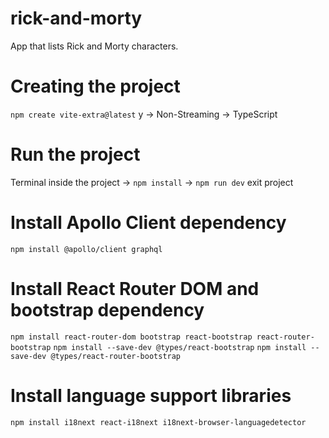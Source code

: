 # rick-and-morty
App that lists Rick and Morty characters.

# Creating the project
`npm create vite-extra@latest`
y -> Non-Streaming -> TypeScript

# Run the project
Terminal inside the project -> `npm install` -> `npm run dev`
exit project

# Install Apollo Client dependency
`npm install @apollo/client graphql`

# Install React Router DOM and bootstrap dependency
`npm install react-router-dom bootstrap react-bootstrap react-router-bootstrap`
`npm install --save-dev @types/react-bootstrap`
`npm install --save-dev @types/react-router-bootstrap`

# Install language support libraries
`npm install i18next react-i18next i18next-browser-languagedetector`